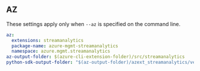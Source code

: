 ## AZ

These settings apply only when `--az` is specified on the command line.

``` yaml $(az)
az:
  extensions: streamanalytics
  package-name: azure-mgmt-streamanalytics
  namespace: azure.mgmt.streamanalytics
az-output-folder: $(azure-cli-extension-folder)/src/streamanalytics
python-sdk-output-folder: "$(az-output-folder)/azext_streamanalytics/vendored_sdks/streamanalytics"
```
